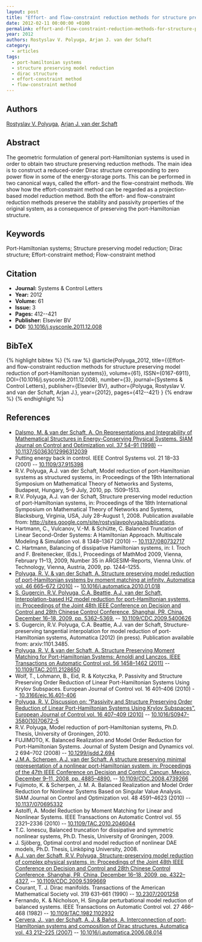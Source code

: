 ```yaml
---
layout: post
title: "Effort- and flow-constraint reduction methods for structure preserving model reduction of port-Hamiltonian systems"
date: 2012-02-11 00:00:00 +0100
permalink: effort-and-flow-constraint-reduction-methods-for-structure-preserving-model-reduction-of-port-hamiltonian-systems
year: 2012
authors: Rostyslav V. Polyuga, Arjan J. van der Schaft
category:
  - articles
tags:
  - port-hamiltonian systems
  - structure preserving model reduction
  - dirac structure
  - effort-constraint method
  - flow-constraint method
---
```

 
## Authors
[Rostyslav V. Polyuga](authors/rostyslav_v_polyuga), [Arjan J. van der Schaft](authors/arjan_van_der_schaft)
 
## Abstract
The geometric formulation of general port-Hamiltonian systems is used in order to obtain two structure preserving reduction methods. The main idea is to construct a reduced-order Dirac structure corresponding to zero power flow in some of the energy-storage ports. This can be performed in two canonical ways, called the effort- and the flow-constraint methods. We show how the effort-constraint method can be regarded as a projection-based model reduction method. Both the effort- and flow-constraint reduction methods preserve the stability and passivity properties of the original system, as a consequence of preserving the port-Hamiltonian structure.
 
## Keywords
Port-Hamiltonian systems; Structure preserving model reduction; Dirac structure; Effort-constraint method; Flow-constraint method
 
## Citation
- **Journal:** Systems &amp; Control Letters
- **Year:** 2012
- **Volume:** 61
- **Issue:** 3
- **Pages:** 412--421
- **Publisher:** Elsevier BV
- **DOI:** [10.1016/j.sysconle.2011.12.008](https://doi.org/10.1016/j.sysconle.2011.12.008)
 
## BibTeX
{% highlight bibtex %}
{% raw %}
@article{Polyuga_2012,
  title={{Effort- and flow-constraint reduction methods for structure preserving model reduction of port-Hamiltonian systems}},
  volume={61},
  ISSN={0167-6911},
  DOI={10.1016/j.sysconle.2011.12.008},
  number={3},
  journal={Systems &amp; Control Letters},
  publisher={Elsevier BV},
  author={Polyuga, Rostyslav V. and van der Schaft, Arjan J.},
  year={2012},
  pages={412--421}
}
{% endraw %}
{% endhighlight %}
 
## References
- [Dalsmo, M. & van der Schaft, A. On Representations and Integrability of Mathematical Structures in Energy-Conserving Physical Systems. SIAM Journal on Control and Optimization vol. 37 54–91 (1998)](on-representations-and-integrability-of-mathematical-structures-in-energy-conserving-physical-systems) -- [10.1137/S0363012996312039](https://doi.org/10.1137/S0363012996312039)
- Putting energy back in control. IEEE Control Systems vol. 21 18–33 (2001) -- [10.1109/37.915398](https://doi.org/10.1109/37.915398)
- R.V. Polyuga, A.J. van der Schaft, Model reduction of port-Hamiltonian systems as structured systems, in: Proceedings of the 19th International Symposium on Mathematical Theory of Networks and Systems, Budapest, Hungary, 5–9 July, 2010, pp. 1509–1513.
- R.V. Polyuga, A.J. van der Schaft, Structure preserving model reduction of port-Hamiltonian systems, in: Proceedings of the 18th International Symposium on Mathematical Theory of Networks and Systems, Blacksburg, Virginia, USA, July 28–August 1, 2008. Publication available from: http://sites.google.com/site/rostyslavpolyuga/publications.
- Hartmann, C., Vulcanov, V.-M. & Schütte, C. Balanced Truncation of Linear Second-Order Systems: A Hamiltonian Approach. Multiscale Modeling &amp; Simulation vol. 8 1348–1367 (2010) -- [10.1137/080732717](https://doi.org/10.1137/080732717)
- C. Hartmann, Balancing of dissipative Hamiltonian systems, in: I. Troch and F. Breitenecker, (Eds.), Proceedings of MathMod 2009, Vienna, February 11–13, 2009, Number 35 in ARGESIM-Reports, Vienna Univ. of Technology, Vienna, Austria, 2009, pp. 1244–1255.
- [Polyuga, R. V. & van der Schaft, A. Structure preserving model reduction of port-Hamiltonian systems by moment matching at infinity. Automatica vol. 46 665–672 (2010)](structure-preserving-model-reduction-of-port-hamiltonian-systems-by-moment-matching-at-infinity) -- [10.1016/j.automatica.2010.01.018](https://doi.org/10.1016/j.automatica.2010.01.018)
- [S. Gugercin, R.V. Polyuga, C.A. Beattie, A.J. van der Schaft, Interpolation-based H2 model reduction for port-Hamiltonian systems, in: Proceedings of the Joint 48th IEEE Conference on Decision and Control and 28th Chinese Control Conference, Shanghai, PR, China, December 16–18, 2009, pp. 5362–5369.](interpolation-based-amp-x210c-lt-inf-gt-2-lt-inf-gt-model-reduction-for-port-hamiltonian-systems) -- [10.1109/CDC.2009.5400626](https://doi.org/10.1109/CDC.2009.5400626)
- S. Gugercin, R.V. Polyuga, C.A. Beattie, A.J. van der Schaft, Structure-preserving tangential interpolation for model reduction of port-Hamiltonian systems, Automatica (2012) (in press). Publication available from: arxiv:1101.3485.
- [Polyuga, R. V. & van der Schaft, A. Structure Preserving Moment Matching for Port-Hamiltonian Systems: Arnoldi and Lanczos. IEEE Transactions on Automatic Control vol. 56 1458–1462 (2011)](structure-preserving-moment-matching-for-port-hamiltonian-systems-arnoldi-and-lanczos) -- [10.1109/TAC.2011.2128650](https://doi.org/10.1109/TAC.2011.2128650)
- Wolf, T., Lohmann, B., Eid, R. & Kotyczka, P. Passivity and Structure Preserving Order Reduction of Linear Port-Hamiltonian Systems Using Krylov Subspaces. European Journal of Control vol. 16 401–406 (2010) -- [10.3166/ejc.16.401-406](https://doi.org/10.3166/ejc.16.401-406)
- [Polyuga, R. V. Discussion on: “Passivity and Structure Preserving Order Reduction of Linear Port-Hamiltonian Systems Using Krylov Subspaces”. European Journal of Control vol. 16 407–409 (2010)](discussion-on-passivity-and-structure-preserving-order-reduction-of-linear-port-hamiltonian-systems-using-krylov-subspaces) -- [10.1016/S0947-3580(10)70672-5](https://doi.org/10.1016/S0947-3580(10)70672-5)
- R.V. Polyuga, Model reduction of port-Hamiltonian systems, Ph.D. Thesis, University of Groningen, 2010.
- FUJIMOTO, K. Balanced Realization and Model Order Reduction for Port-Hamiltonian Systems. Journal of System Design and Dynamics vol. 2 694–702 (2008) -- [10.1299/jsdd.2.694](https://doi.org/10.1299/jsdd.2.694)
- [J.M.A. Scherpen, A.J. van der Schaft, A structure preserving minimal representation of a nonlinear port-Hamiltonian system, in: Proceedings of the 47th IEEE Conference on Decision and Control, Cancun, Mexico, December 9–11, 2008, pp. 4885–4890.](a-structure-preserving-minimal-representation-of-a-nonlinear-port-hamiltonian-system) -- [10.1109/CDC.2008.4739266](https://doi.org/10.1109/CDC.2008.4739266)
- Fujimoto, K. & Scherpen, J. M. A. Balanced Realization and Model Order Reduction for Nonlinear Systems Based on Singular Value Analysis. SIAM Journal on Control and Optimization vol. 48 4591–4623 (2010) -- [10.1137/070695332](https://doi.org/10.1137/070695332)
- Astolfi, A. Model Reduction by Moment Matching for Linear and Nonlinear Systems. IEEE Transactions on Automatic Control vol. 55 2321–2336 (2010) -- [10.1109/TAC.2010.2046044](https://doi.org/10.1109/TAC.2010.2046044)
- T.C. Ionescu, Balanced truncation for dissipative and symmetric nonlinear systems, Ph.D. Thesis, University of Groningen, 2009.
- J. Sjöberg, Optimal control and model reduction of nonlinear DAE models, Ph.D. Thesis, Linköping University, 2008.
- [A.J. van der Schaft, R.V. Polyuga, Structure-preserving model reduction of complex physical systems, in: Proceedings of the Joint 48th IEEE Conference on Decision and Control and 28th Chinese Control Conference, Shanghai, PR, China, December 16–18, 2009, pp. 4322–4327.](structure-preserving-model-reduction-of-complex-physical-systems) -- [10.1109/CDC.2009.5399669](https://doi.org/10.1109/CDC.2009.5399669)
- Courant, T. J. Dirac manifolds. Transactions of the American Mathematical Society vol. 319 631–661 (1990) -- [10.2307/2001258](https://doi.org/10.2307/2001258)
- Fernando, K. & Nicholson, H. Singular perturbational model reduction of balanced systems. IEEE Transactions on Automatic Control vol. 27 466–468 (1982) -- [10.1109/TAC.1982.1102932](https://doi.org/10.1109/TAC.1982.1102932)
- [Cervera, J., van der Schaft, A. J. & Baños, A. Interconnection of port-Hamiltonian systems and composition of Dirac structures. Automatica vol. 43 212–225 (2007)](interconnection-of-port-hamiltonian-systems-and-composition-of-dirac-structures) -- [10.1016/j.automatica.2006.08.014](https://doi.org/10.1016/j.automatica.2006.08.014)


